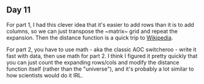 ## Day 11

For part 1, I had this clever idea that it's easier to add rows than it is to add
columns, so we can just transpose the ~matrix~ grid and repeat the expansion.
Then the distance function is a quick trip to [Wikipedia](https://en.wikipedia.org/wiki/Taxicab_geometry).

For part 2, you have to use math - aka the classic AOC switcheroo - write it
fast with data, then use math for part 2. I think I figured it pretty quickly
that you can just count the expanding rows/cols and modify the distance function
itself (rather than the "universe"), and it's probably a lot similar to how
scientists would do it IRL.

